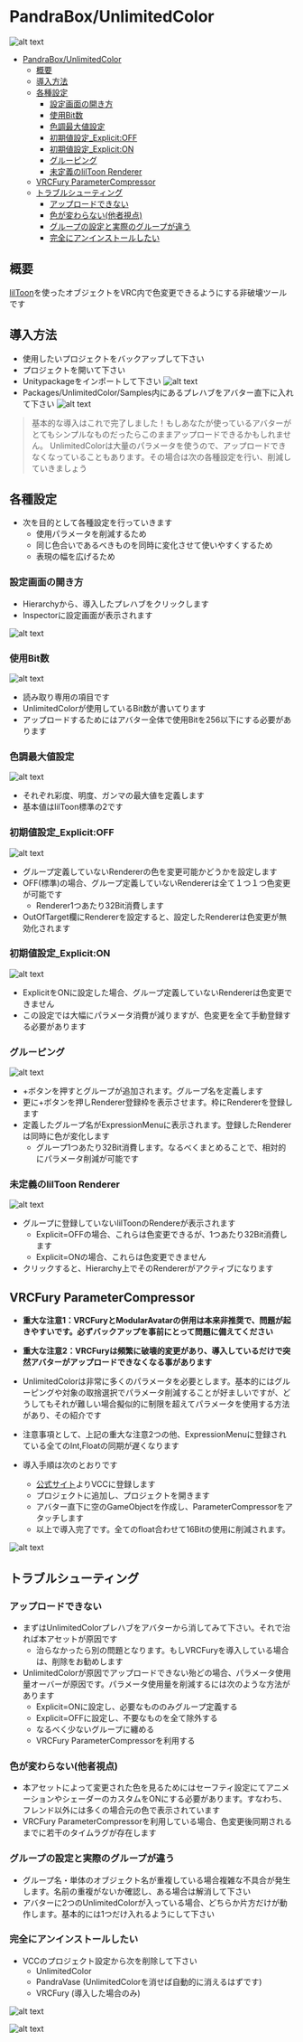 # PandraBox/UnlimitedColor
 ![alt text](res/img/logo.png)

- [PandraBox/UnlimitedColor](#pandraboxunlimitedcolor)
  - [概要](#概要)
  - [導入方法](#導入方法)
  - [各種設定](#各種設定)
    - [設定画面の開き方](#設定画面の開き方)
    - [使用Bit数](#使用bit数)
    - [色調最大値設定](#色調最大値設定)
    - [初期値設定\_Explicit:OFF](#初期値設定_explicitoff)
    - [初期値設定\_Explicit:ON](#初期値設定_expliciton)
    - [グルーピング](#グルーピング)
    - [未定義のlilToon Renderer](#未定義のliltoon-renderer)
  - [VRCFury ParameterCompressor](#vrcfury-parametercompressor)
  - [トラブルシューティング](#トラブルシューティング)
    - [アップロードできない](#アップロードできない)
    - [色が変わらない(他者視点)](#色が変わらない他者視点)
    - [グループの設定と実際のグループが違う](#グループの設定と実際のグループが違う)
    - [完全にアンインストールしたい](#完全にアンインストールしたい)



## 概要
[lilToon](https://lilxyzw.github.io/lilToon/)を使ったオブジェクトをVRC内で色変更できるようにする非破壊ツールです




## 導入方法

- 使用したいプロジェクトをバックアップして下さい
- プロジェクトを開いて下さい
- Unitypackageをインポートして下さい
 ![alt text](res/img/image.png)
- Packages/UnlimitedColor/Samples内にあるプレハブをアバター直下に入れて下さい
![alt text](res/img/image-1.png)

> 基本的な導入はこれで完了しました！もしあなたが使っているアバターがとてもシンプルなものだったらこのままアップロードできるかもしれません。
> UnlimitedColorは大量のパラメータを使うので、アップロードできなくなっていることもあります。その場合は次の各種設定を行い、削減していきましょう

## 各種設定

- 次を目的として各種設定を行っていきます
  - 使用パラメータを削減するため
  - 同じ色合いであるべきものを同時に変化させて使いやすくするため
  - 表現の幅を広げるため


### 設定画面の開き方

- Hierarchyから、導入したプレハブをクリックします
- Inspectorに設定画面が表示されます

![alt text](res/img/image-15.png)


### 使用Bit数

![alt text](res/img/image-16.png)

- 読み取り専用の項目です
- UnlimitedColorが使用しているBit数が書いてります
- アップロードするためにはアバター全体で使用Bitを256以下にする必要があります


### 色調最大値設定

![alt text](res/img/image-17.png)

- それぞれ彩度、明度、ガンマの最大値を定義します
- 基本値はlilToon標準の2です

### 初期値設定_Explicit:OFF

![alt text](res/img/image-18.png)

- グループ定義していないRendererの色を変更可能かどうかを設定します
- OFF(標準)の場合、グループ定義していないRendererは全て１つ１つ色変更が可能です
  - Renderer1つあたり32Bit消費します
- OutOfTarget欄にRendererを設定すると、設定したRendererは色変更が無効化されます

### 初期値設定_Explicit:ON

![alt text](res/img/image-19.png)

- ExplicitをONに設定した場合、グループ定義していないRendererは色変更できません
- この設定では大幅にパラメータ消費が減りますが、色変更を全て手動登録する必要があります

### グルーピング
![alt text](res/img/image-20.png)

- +ボタンを押すとグループが追加されます。グループ名を定義します
- 更に+ボタンを押しRenderer登録枠を表示させます。枠にRendererを登録します
- 定義したグループ名がExpressionMenuに表示されます。登録したRendererは同時に色が変化します
  - グループ1つあたり32Bit消費します。なるべくまとめることで、相対的にパラメータ削減が可能です


### 未定義のlilToon Renderer
![alt text](res/img/image-21.png)

- グループに登録していないlilToonのRendereが表示されます
  - Explicit=OFFの場合、これらは色変更できるが、1つあたり32Bit消費します
  - Explicit=ONの場合、これらは色変更できません
- クリックすると、Hierarchy上でそのRendererがアクティブになります



## VRCFury ParameterCompressor

- **重大な注意1：VRCFuryとModularAvatarの併用は本来非推奨で、問題が起きやすいです。必ずバックアップを事前にとって問題に備えてください**
- **重大な注意2：VRCFuryは頻繁に破壊的変更があり、導入しているだけで突然アバターがアップロードできなくなる事があります**

- UnlimitedColorは非常に多くのパラメータを必要とします。基本的にはグルーピングや対象の取捨選択でパラメータ削減することが好ましいですが、どうしてもそれが難しい場合擬似的に制限を超えてパラメータを使用する方法があり、その紹介です
- 注意事項として、上記の重大な注意2つの他、ExpressionMenuに登録されている全てのInt,Floatの同期が遅くなります
- 導入手順は次のとおりです
  - [公式サイト](https://vrcfury.com/)よりVCCに登録します
  - プロジェクトに追加し、プロジェクトを開きます
  - アバター直下に空のGameObjectを作成し、ParameterCompressorをアタッチします
  - 以上で導入完了です。全てのfloat合わせて16Bitの使用に削減されます。

![alt text](res/img/image-22.png)

## トラブルシューティング

### アップロードできない

- まずはUnlimitedColorプレハブをアバターから消してみて下さい。それで治れば本アセットが原因です
  - 治らなかったら別の問題となります。もしVRCFuryを導入している場合は、削除をお勧めします
- UnlimitedColorが原因でアップロードできない殆どの場合、パラメータ使用量オーバーが原因です。パラメータ使用量を削減するには次のような方法があります
  - Explicit=ONに設定し、必要なもののみグループ定義する
  - Explicit=OFFに設定し、不要なものを全て除外する
  - なるべく少ないグループに纏める
  - VRCFury ParameterCompressorを利用する


### 色が変わらない(他者視点)

- 本アセットによって変更された色を見るためにはセーフティ設定にてアニメーションやシェーダーのカスタムをONにする必要があります。すなわち、フレンド以外には多くの場合元の色で表示されています
- VRCFury ParameterCompressorを利用している場合、色変更後同期されるまでに若干のタイムラグが存在します

### グループの設定と実際のグループが違う

- グループ名・単体のオブジェクト名が重複している場合複雑な不具合が発生します。名前の重複がないか確認し、ある場合は解消して下さい
- アバターに2つのUnlimitedColorが入っている場合、どちらか片方だけが動作します。基本的には1つだけ入れるようにして下さい

### 完全にアンインストールしたい

- VCCのプロジェクト設定から次を削除して下さい
  - UnlimitedColor
  - PandraVase (UnlimitedColorを消せば自動的に消えるはずです)
  - VRCFury (導入した場合のみ)

![alt text](res/img/image-12.png)

![alt text](res/img/image-23.png)